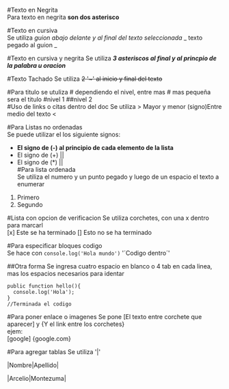 #Texto en Negrita  
Para texto en negrita **son dos asterisco**  

#Texto en cursiva  
Se utiliza  _guion abajo delante y al final del texto seleccionada_  _ texto pegado al guion   _

#Texto en cursiva y negrita
Se utiliza ***3 asteriscos al final y al princpio de la palabra u oracion***

#Texto Tachado
Se utiliza ~~2 '~' al inicio y final del texto~~

#Para titulo
se utuliza # dependiendo el nivel, entre mas # mas pequeña sera el titulo #nivel 1 ##nivel 2  
#Uso de links o citas dentro del doc
Se utiliza > Mayor y menor (signo)Entre medio del texto
<  

#Para Listas no ordenadas  
Se puede utilizar el los siguiente signos:  
- **El signo de  (-) al principio de cada elemento de la lista**
- El signo de (+) ||  
- El signo de  (*) ||  
#Para lista ordenada  
Se utiliza el numero y un punto pegado y luego de un espacio el texto a enumerar
1. Primero
2. Segundo  

#Lista con opcion de verificacion
Se utiliza corchetes, con una x dentro para marcarl  
[x] Este se ha terminado
[] Esto no se ha terminado

#Para especificar bloques codigo  
Se hace con `console.log('Hola mundo')` '´Codigo dentro´'

##Otra forma
Se ingresa cuatro espacio en blanco o 4 tab en cada linea, mas los espacios necesarios para identar  

	public function hello(){
	  console.log('Hola');
	}
	//Terminada el codigo

#Para poner enlace o imagenes
Se pone [El texto entre corchete que aparecer] y {Y el link entre los corchetes}  
ejem:  
[google] {google.com}  

#Para agregar tablas
Se utiliza '|'

|Nombre|Apellido|

|Arcelio|Montezuma|






